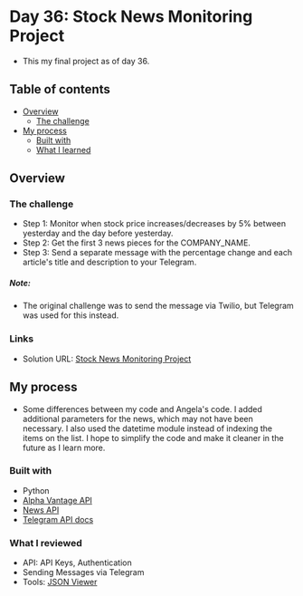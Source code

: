 # Day 36: Stock News Monitoring Project
- This my final project as of day 36.
## Table of contents

- [Overview](#overview)
  - [The challenge](#the-challenge)
- [My process](#my-process)
  - [Built with](#built-with)
  - [What I learned](#what-i-learned)

## Overview

### The challenge

- Step 1: Monitor when stock price increases/decreases by 5% between yesterday and the day before yesterday.
- Step 2: Get the first 3 news pieces for the COMPANY_NAME. 
- Step 3: Send a separate message with the percentage change and each article's title and description to your Telegram.  

##### Note:
- The original challenge was to send the message via Twilio, but Telegram was used for this instead.

### Links

- Solution URL: [Stock News Monitoring Project](https://github.com/Mikerniker/100_Days_of_Python/tree/main/Day36)

## My process
- Some differences between my code and Angela's code. I added additional parameters for the news, which may not have been necessary. I also used the datetime module instead of indexing the items on the list. I hope to simplify the code and make it cleaner in the future as I learn more. 

### Built with

- Python
- [Alpha Vantage API](https://www.alphavantage.co)
- [News API](https://newsapi.org)
- [Telegram API docs](https://core.telegram.org/bots/api)


### What I reviewed
- API: API Keys, Authentication
- Sending Messages via Telegram
- Tools: [JSON Viewer](http://jsonviewer.stack.hu/)